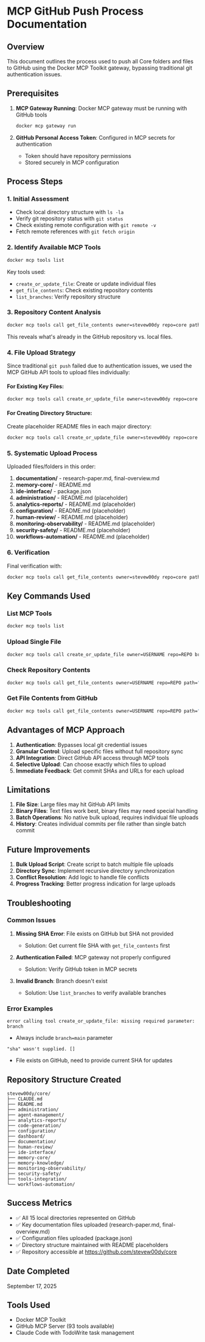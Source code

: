 # MCP GitHub Push Process Documentation

## Overview
This document outlines the process used to push all Core folders and files to GitHub using the Docker MCP Toolkit gateway, bypassing traditional git authentication issues.

## Prerequisites
1. **MCP Gateway Running**: Docker MCP gateway must be running with GitHub tools
   ```bash
   docker mcp gateway run
   ```

2. **GitHub Personal Access Token**: Configured in MCP secrets for authentication
   - Token should have repository permissions
   - Stored securely in MCP configuration

## Process Steps

### 1. Initial Assessment
- Check local directory structure with `ls -la`
- Verify git repository status with `git status`
- Check existing remote configuration with `git remote -v`
- Fetch remote references with `git fetch origin`

### 2. Identify Available MCP Tools
```bash
docker mcp tools list
```
Key tools used:
- `create_or_update_file`: Create or update individual files
- `get_file_contents`: Check existing repository contents
- `list_branches`: Verify repository structure

### 3. Repository Content Analysis
```bash
docker mcp tools call get_file_contents owner=stevew00dy repo=core path="/"
```
This reveals what's already in the GitHub repository vs. local files.

### 4. File Upload Strategy
Since traditional `git push` failed due to authentication issues, we used the MCP GitHub API tools to upload files individually:

#### For Existing Key Files:
```bash
docker mcp tools call create_or_update_file owner=stevew00dy repo=core branch=main path="documentation/research-paper.md" message="Add documentation folder with research paper" content="$(cat documentation/research-paper.md)"
```

#### For Creating Directory Structure:
Create placeholder README files in each major directory:
```bash
docker mcp tools call create_or_update_file owner=stevew00dy repo=core branch=main path="administration/README.md" message="Add administration module structure" content="# Administration Module..."
```

### 5. Systematic Upload Process
Uploaded files/folders in this order:
1. **documentation/** - research-paper.md, final-overview.md
2. **memory-core/** - README.md
3. **ide-interface/** - package.json
4. **administration/** - README.md (placeholder)
5. **analytics-reports/** - README.md (placeholder)
6. **configuration/** - README.md (placeholder)
7. **human-review/** - README.md (placeholder)
8. **monitoring-observability/** - README.md (placeholder)
9. **security-safety/** - README.md (placeholder)
10. **workflows-automation/** - README.md (placeholder)

### 6. Verification
Final verification with:
```bash
docker mcp tools call get_file_contents owner=stevew00dy repo=core path="/"
```

## Key Commands Used

### List MCP Tools
```bash
docker mcp tools list
```

### Upload Single File
```bash
docker mcp tools call create_or_update_file owner=USERNAME repo=REPO branch=main path="FILEPATH" message="COMMIT_MESSAGE" content="$(cat LOCALFILE)"
```

### Check Repository Contents
```bash
docker mcp tools call get_file_contents owner=USERNAME repo=REPO path="/"
```

### Get File Contents from GitHub
```bash
docker mcp tools call get_file_contents owner=USERNAME repo=REPO path="FILEPATH"
```

## Advantages of MCP Approach

1. **Authentication**: Bypasses local git credential issues
2. **Granular Control**: Upload specific files without full repository sync
3. **API Integration**: Direct GitHub API access through MCP tools
4. **Selective Upload**: Can choose exactly which files to upload
5. **Immediate Feedback**: Get commit SHAs and URLs for each upload

## Limitations

1. **File Size**: Large files may hit GitHub API limits
2. **Binary Files**: Text files work best, binary files may need special handling
3. **Batch Operations**: No native bulk upload, requires individual file uploads
4. **History**: Creates individual commits per file rather than single batch commit

## Future Improvements

1. **Bulk Upload Script**: Create script to batch multiple file uploads
2. **Directory Sync**: Implement recursive directory synchronization
3. **Conflict Resolution**: Add logic to handle file conflicts
4. **Progress Tracking**: Better progress indication for large uploads

## Troubleshooting

### Common Issues
1. **Missing SHA Error**: File exists on GitHub but SHA not provided
   - Solution: Get current file SHA with `get_file_contents` first

2. **Authentication Failed**: MCP gateway not properly configured
   - Solution: Verify GitHub token in MCP secrets

3. **Invalid Branch**: Branch doesn't exist
   - Solution: Use `list_branches` to verify available branches

### Error Examples
```
error calling tool create_or_update_file: missing required parameter: branch
```
- Always include `branch=main` parameter

```
"sha" wasn't supplied. []
```
- File exists on GitHub, need to provide current SHA for updates

## Repository Structure Created
```
stevew00dy/core/
├── CLAUDE.md
├── README.md
├── administration/
├── agent-management/
├── analytics-reports/
├── code-generation/
├── configuration/
├── dashboard/
├── documentation/
├── human-review/
├── ide-interface/
├── memory-core/
├── memory-knowledge/
├── monitoring-observability/
├── security-safety/
├── tools-integration/
└── workflows-automation/
```

## Success Metrics
- ✅ All 15 local directories represented on GitHub
- ✅ Key documentation files uploaded (research-paper.md, final-overview.md)
- ✅ Configuration files uploaded (package.json)
- ✅ Directory structure maintained with README placeholders
- ✅ Repository accessible at https://github.com/stevew00dy/core

## Date Completed
September 17, 2025

## Tools Used
- Docker MCP Toolkit
- GitHub MCP Server (93 tools available)
- Claude Code with TodoWrite task management
